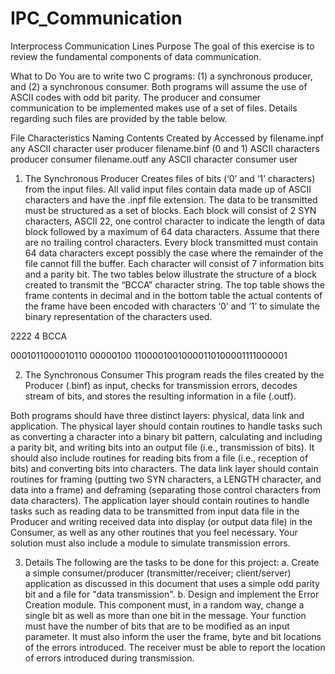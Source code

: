 # IPC_Communication
 Interprocess Communication Lines
 Purpose
The goal of this exercise is to review the fundamental components of data communication.

What to Do
You are to write two C programs: (1) a synchronous producer, and (2) a synchronous consumer. Both programs will assume the use of ASCII codes with odd bit parity. The producer and consumer communication to be implemented makes use of a set of files. Details regarding such files are provided by the table below.

File Characteristics
Naming	Contents	Created by	Accessed by
filename.inpf	any ASCII character	user	producer
filename.binf	(0 and 1) ASCII characters	producer	consumer
filename.outf	any ASCII character	consumer	user


1. The Synchronous Producer
Creates files of bits (‘0’ and ‘1’ characters) from the input files. All valid input files contain data made up of ASCII characters and have the .inpf file extension. The data to be transmitted must be structured as a set of blocks. Each block will consist of 2 SYN characters, ASCII 22, one control character to indicate the length of data block followed by a maximum of 64 data characters. Assume that there are no trailing control characters. Every block transmitted must contain 64 data characters except possibly the case where the remainder of the file cannot fill the buffer. Each character will consist of 7 information bits and a parity bit. The two tables below illustrate the structure of a block created to transmit the “BCCA” character string. The top table shows the frame contents in decimal and in the bottom table the actual contents of the frame have been encoded with characters ‘0’ and ‘1’ to simulate the binary representation of the characters used.

2222	4	BCCA

0001011000010110	00000100	11000010010000110100001111000001 

2. The Synchronous Consumer
This program reads the files created by the Producer (.binf) as input, checks for transmission errors, decodes stream of bits, and stores the resulting information in a file (.outf).

Both programs should have three distinct layers: physical, data link and application. The physical layer should contain routines to handle tasks such as converting a character into a binary bit pattern, calculating and including a parity bit, and writing bits into an output file (i.e., transmission of bits). It should also include routines for reading bits from a file (i.e., reception of bits) and converting bits into characters. The data link layer should contain routines for framing (putting two SYN characters, a LENGTH character, and data into a frame) and deframing (separating those control characters from data characters). The application layer should contain routines to handle tasks such as reading data to be transmitted from input data file in the Producer and writing received data into display (or output data file) in the Consumer, as well as any other routines that you feel necessary.  Your solution must also include a module to simulate transmission errors. 

3. Details
The following are the tasks to be done for this project:
a.	Create a simple consumer/producer (transmitter/receiver; client/server) application as discussed in this document that uses a simple odd parity bit and a file for "data transmission". 
b.	Design and implement the Error Creation module. This component must, in a random way, change a single bit as well as more than one bit in the message. Your function must have the number of bits that are to be modified as an input parameter. It must also inform the user the frame, byte and bit locations of the errors introduced. The receiver must be able to report the location of errors introduced during transmission.

